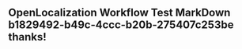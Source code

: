 <properties
ms.topic="hero-topic"
ms.test1="hero-topic"
ms.test2="test"/>


## OpenLocalization Workflow Test MarkDown b1829492-b49c-4ccc-b20b-275407c253be thanks!



<!--HONumber=12月16_HO3-->


